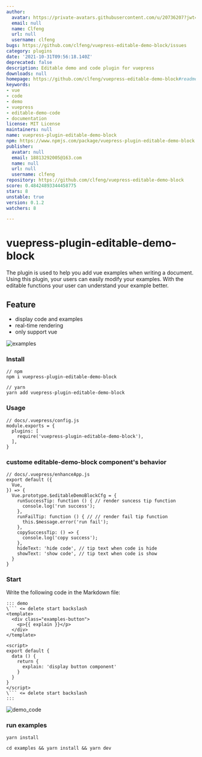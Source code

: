 ```yaml
---
author:
  avatar: https://private-avatars.githubusercontent.com/u/20736207?jwt=eyJhbGciOiJIUzI1NiIsInR5cCI6IkpXVCJ9.eyJpc3MiOiJnaXRodWIuY29tIiwiYXVkIjoicmF3LmdpdGh1YnVzZXJjb250ZW50LmNvbSIsImtleSI6ImtleTEiLCJleHAiOjE3MzQ2NTU0NDAsIm5iZiI6MTczNDY1NDI0MCwicGF0aCI6Ii91LzIwNzM2MjA3In0.YHhBYsZVGyfa1sv_zSujjygCySgriqywF6KU_Je6amo&v=4
  email: null
  name: Clfeng
  url: null
  username: clfeng
bugs: https://github.com/clfeng/vuepress-editable-demo-block/issues
category: plugins
date: '2021-10-31T09:56:18.140Z'
deprecated: false
description: Editable demo and code plugin for vuepress
downloads: null
homepage: https://github.com/clfeng/vuepress-editable-demo-block#readme
keywords:
- vue
- code
- demo
- vuepress
- editable-demo-code
- documentation
license: MIT License
maintainers: null
name: vuepress-plugin-editable-demo-block
npm: https://www.npmjs.com/package/vuepress-plugin-editable-demo-block
publisher:
  avatar: null
  email: 18813292005@163.com
  name: null
  url: null
  username: clfeng
repository: https://github.com/clfeng/vuepress-editable-demo-block
score: 0.48424893344458775
stars: 8
unstable: true
version: 0.1.2
watchers: 8

---
```


# vuepress-plugin-editable-demo-block
The plugin is used to help you add vue examples when writing a document. 
Using this plugin, your users can easily modify your examples.
With the editable functions your user can understand your example better.

## Feature
- display code and examples
- real-time rendering
- only support vue

![examples](./examples.gif)


### Install
```
// npm 
npm i vuepress-plugin-editable-demo-block

// yarn 
yarn add vuepress-plugin-editable-demo-block
```

### Usage 
```
// docs/.vuepress/config.js
module.exports = {
  plugins: [
    require('vuepress-plugin-editable-demo-block'),
  ],
}
```

### custome editable-demo-block component's behavior
```
// docs/.vuepress/enhanceApp.js
export default ({
  Vue, 
}) => {
  Vue.prototype.$editableDemoBlockCfg = {
    runSuccessTip: function () { // render suncess tip function
      console.log('run success');
    },
    runFailTip: function () { // // render fail tip function
      this.$message.error('run fail');
    },
    copySuccessTip: () => {
      console.log('copy success');
    },
    hideText: 'hide code', // tip text when code is hide
    showText: 'show code', // tip text when code is show
  }
}
```

### Start
Write the following code in the Markdown file:

```
::: demo 
\``` <= delete start backslash
<template>
  <div class="examples-button">
    <p>{{ explain }}</p>
  </div>
</template>

<script>
export default {
  data () {
    return {
      explain: 'display button component'
    }
  }
}
</script>
\``` <= delete start backslash
:::

```

![demo_code](demo_code.png)

### run examples
`yarn install`

`cd examples && yarn install && yarn dev`


